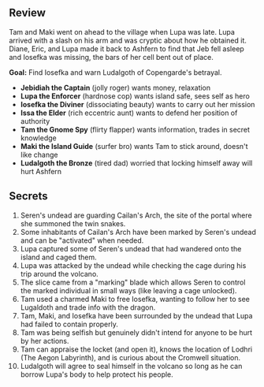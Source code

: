 ## Review
Tam and Maki went on ahead to the village when Lupa was late. Lupa arrived with a slash on his arm and was cryptic about how he obtained it. Diane, Eric, and Lupa made it back to Ashfern to find that Jeb fell asleep and Iosefka was missing, the bars of her cell bent out of place.

**Goal:** Find Iosefka and warn Ludalgoth of Copengarde's betrayal.

- **Jebidiah the Captain** (jolly roger) wants money, relaxation
- **Lupa the Enforcer** (hardnose cop) wants island safe, sees self as hero
- **Iosefka the Diviner** (dissociating beauty) wants to carry out her mission
- **Issa the Elder** (rich eccentric aunt) wants to defend her position of authority
- **Tam the Gnome Spy** (flirty flapper) wants information, trades in secret knowledge
- **Maki the Island Guide** (surfer bro) wants Tam to stick around, doesn't like change
- **Ludalgoth the Bronze** (tired dad) worried that locking himself away will hurt Ashfern 

## Secrets
1. Seren's undead are guarding Cailan's Arch, the site of the portal where she summoned the twin snakes.
2. Some inhabitants of Cailan's Arch have been marked by Seren's undead and can be "activated" when needed.
3. Lupa captured some of Seren's undead that had wandered onto the island and caged them.
4. Lupa was attacked by the undead while checking the cage during his trip around the volcano.
5. The slice came from a "marking" blade which allows Seren to control the marked individual in small ways (like leaving a cage unlocked).
6. Tam used a charmed Maki to free Iosefka, wanting to follow her to see Lugaldoth and trade info with the dragon.
7. Tam, Maki, and Iosefka have been surrounded by the undead that Lupa had failed to contain properly.
8. Tam was being selfish but genuinely didn't intend for anyone to be hurt by her actions.
9. Tam can appraise the locket (and open it), knows the location of Lodhri (The Aegon Labyrinth), and is curious about the Cromwell situation.
10. Ludalgoth will agree to seal himself in the volcano so long as he can borrow Lupa's body to help protect his people.
